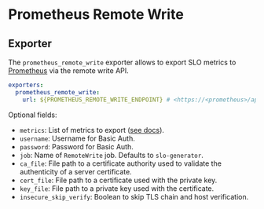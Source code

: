 # Prometheus Remote Write

## Exporter

The `prometheus_remote_write` exporter allows to export SLO metrics to [Prometheus](https://prometheus.io) via the remote write API.

```yaml
exporters:
  prometheus_remote_write:
    url: ${PROMETHEUS_REMOTE_WRITE_ENDPOINT} # <https://<prometheus>/api/v1/push
```

Optional fields:
  * `metrics`: List of metrics to export ([see docs](../shared/metrics.md)).
  * `username`: Username for Basic Auth.
  * `password`: Password for Basic Auth.
  * `job`: Name of `RemoteWrite` job. Defaults to `slo-generator`.
  * `ca_file`: File path to a certificate authority used to validate the authenticity of a server certificate.
  * `cert_file`: File path to a certificate used with the private key.
  * `key_file`: File path to a private key used with the certificate.
  * `insecure_skip_verify`: Boolean to skip TLS chain and host verification.

